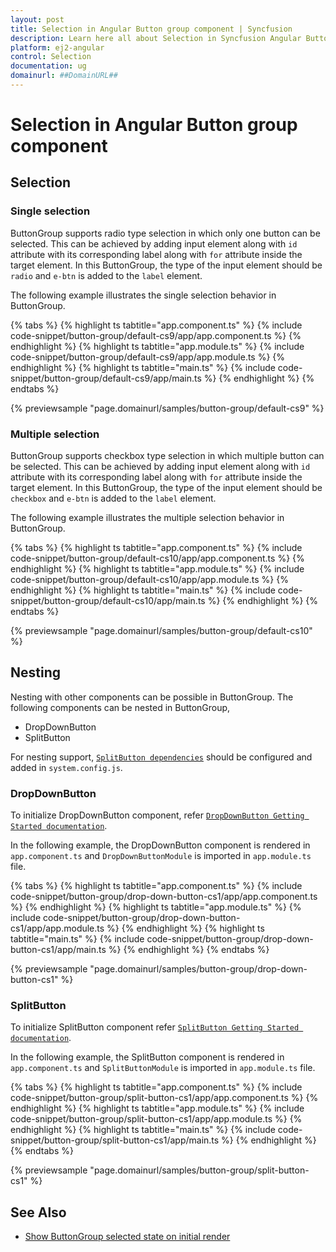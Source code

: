 ```yaml
---
layout: post
title: Selection in Angular Button group component | Syncfusion
description: Learn here all about Selection in Syncfusion Angular Button group component of Syncfusion Essential JS 2 and more.
platform: ej2-angular
control: Selection 
documentation: ug
domainurl: ##DomainURL##
---
```


# Selection in Angular Button group component

## Selection

### Single selection

ButtonGroup supports radio type selection in which only one button can be selected. This can be achieved by adding input element along with `id` attribute with its corresponding label along with `for` attribute inside the target element. In this ButtonGroup, the type of the input element should be `radio` and `e-btn` is added to the `label` element.

The following example illustrates the single selection behavior in ButtonGroup.

{% tabs %}
{% highlight ts tabtitle="app.component.ts" %}
{% include code-snippet/button-group/default-cs9/app/app.component.ts %}
{% endhighlight %}
{% highlight ts tabtitle="app.module.ts" %}
{% include code-snippet/button-group/default-cs9/app/app.module.ts %}
{% endhighlight %}
{% highlight ts tabtitle="main.ts" %}
{% include code-snippet/button-group/default-cs9/app/main.ts %}
{% endhighlight %}
{% endtabs %}
  
{% previewsample "page.domainurl/samples/button-group/default-cs9" %}

### Multiple selection

ButtonGroup supports checkbox type selection in which multiple button can be selected. This can be achieved by adding input element along with `id` attribute with its corresponding label along with `for` attribute inside the target element. In this ButtonGroup, the type of the input element should be `checkbox` and `e-btn` is added to the `label` element.

The following example illustrates the multiple selection behavior in ButtonGroup.

{% tabs %}
{% highlight ts tabtitle="app.component.ts" %}
{% include code-snippet/button-group/default-cs10/app/app.component.ts %}
{% endhighlight %}
{% highlight ts tabtitle="app.module.ts" %}
{% include code-snippet/button-group/default-cs10/app/app.module.ts %}
{% endhighlight %}
{% highlight ts tabtitle="main.ts" %}
{% include code-snippet/button-group/default-cs10/app/main.ts %}
{% endhighlight %}
{% endtabs %}
  
{% previewsample "page.domainurl/samples/button-group/default-cs10" %}

## Nesting

Nesting with other components can be possible in ButtonGroup. The following components can be nested in ButtonGroup,
* DropDownButton
* SplitButton

For nesting support, [`SplitButton dependencies`](./../split-button/getting-started#dependencies) should be configured and added in
`system.config.js`.

### DropDownButton

To initialize DropDownButton component, refer [`DropDownButton Getting Started documentation`](./../drop-down-button/getting-started).

In the following example, the DropDownButton component is rendered in `app.component.ts` and `DropDownButtonModule` is imported in `app.module.ts` file.

{% tabs %}
{% highlight ts tabtitle="app.component.ts" %}
{% include code-snippet/button-group/drop-down-button-cs1/app/app.component.ts %}
{% endhighlight %}
{% highlight ts tabtitle="app.module.ts" %}
{% include code-snippet/button-group/drop-down-button-cs1/app/app.module.ts %}
{% endhighlight %}
{% highlight ts tabtitle="main.ts" %}
{% include code-snippet/button-group/drop-down-button-cs1/app/main.ts %}
{% endhighlight %}
{% endtabs %}
  
{% previewsample "page.domainurl/samples/button-group/drop-down-button-cs1" %}

### SplitButton

To initialize SplitButton component refer [`SplitButton Getting Started documentation`](./../split-button/getting-started).

In the following example, the SplitButton component is rendered in `app.component.ts` and `SplitButtonModule` is imported in `app.module.ts` file.

{% tabs %}
{% highlight ts tabtitle="app.component.ts" %}
{% include code-snippet/button-group/split-button-cs1/app/app.component.ts %}
{% endhighlight %}
{% highlight ts tabtitle="app.module.ts" %}
{% include code-snippet/button-group/split-button-cs1/app/app.module.ts %}
{% endhighlight %}
{% highlight ts tabtitle="main.ts" %}
{% include code-snippet/button-group/split-button-cs1/app/main.ts %}
{% endhighlight %}
{% endtabs %}
  
{% previewsample "page.domainurl/samples/button-group/split-button-cs1" %}

## See Also

* [Show ButtonGroup selected state on initial render](./how-to/show-buttongroup-selected-state-on-initial-render)
